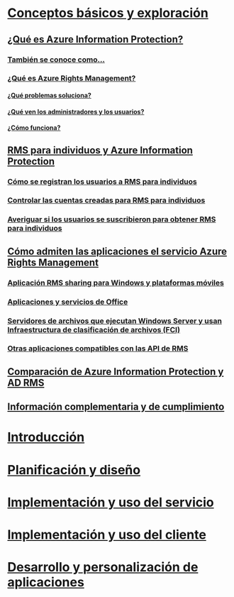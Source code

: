# [Conceptos básicos y exploración](what-is-information-protection.md)
## [¿Qué es Azure Information Protection?](what-is-information-protection.md)
### [También se conoce como...](aka.md)
### [¿Qué es Azure Rights Management?](what-is-azure-rms.md)
#### [¿Qué problemas soluciona?](azure-rms-problems-it-solves.md)
#### [¿Qué ven los administradores y los usuarios?](what-admins-users-see.md)
#### [¿Cómo funciona?](how-does-it-work.md)
## [RMS para individuos y Azure Information Protection](rms-for-individuals.md)
### [Cómo se registran los usuarios a RMS para individuos](rms-for-individuals-user-sign-up.md)
### [Controlar las cuentas creadas para RMS para individuos](rms-for-individuals-take-control.md)
### [Averiguar si los usuarios se suscribieron para obtener RMS para individuos](rms-for-individuals-identify-sign-up.md)
## [Cómo admiten las aplicaciones el servicio Azure Rights Management](applications-support.md)
### [Aplicación RMS sharing para Windows y plataformas móviles](sharing-app-support.md)
### [Aplicaciones y servicios de Office](office-apps-services-support.md)
### [Servidores de archivos que ejecutan Windows Server y usan Infraestructura de clasificación de archivos (FCI)](file-server-support.md)
### [Otras aplicaciones compatibles con las API de RMS](api-support.md)
## [Comparación de Azure Information Protection y AD RMS](compare-on-premise.md)
## [Información complementaria y de cumplimiento](compliance.md)
# [Introducción](/information-protection/get-started/requirements-azure-rms)
# [Planificación y diseño](/information-protection/plan-design/deployment-roadmap)
# [Implementación y uso del servicio](/information-protection/deploy-use/activate-service)
# [Implementación y uso del cliente](/information-protection/rms-client/use-client)
# [Desarrollo y personalización de aplicaciones](/information-protection/develop/developers-guide)


<!--HONumber=Nov16_HO3-->



